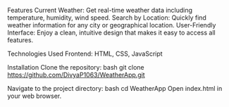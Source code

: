 Features
Current Weather: Get real-time weather data including temperature, humidity, wind speed.
Search by Location: Quickly find weather information for any city or geographical location.
User-Friendly Interface: Enjoy a clean, intuitive design that makes it easy to access all features.

Technologies Used
Frontend: HTML, CSS, JavaScript

Installation
Clone the repository:
bash
git clone https://github.com/DivyaP1063/WeatherApp.git

Navigate to the project directory:
bash
cd WeatherApp
Open index.html in your web browser.
